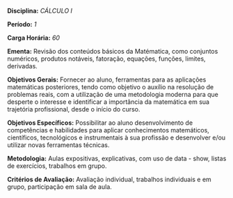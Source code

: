 **Disciplina:** *CÁLCULO I*

**Período:** *1*

**Carga Horária:** *60*
 
**Ementa:**
    Revisão dos conteúdos básicos da Matématica, como conjuntos numéricos, produtos notáveis, fatoração, equações, funções, limites, derivadas.
 
**Objetivos Gerais:**
    Fornecer ao aluno, ferramentas para as aplicações matemáticas posteriores, tendo como objetivo o auxílio na resolução de problemas reais, com a utilização de uma metodologia moderna para que desperte o interesse e identificar a importância da matemática em sua trajetória profissional, desde o início do curso.
 
**Objetivos Específicos:**
    Possibilitar ao aluno desenvolvimento de competências e habilidades para aplicar conhecimentos matemáticos, científicos, tecnológicos e instrumentais à sua profissão e desenvolver e/ou utilizar novas ferramentas técnicas.
 
**Metodologia:**
    Aulas expositivas, explicativas, com uso de data - show, listas de exercícios, trabalhos em grupo.
 
**Critérios de Avaliação:**
    Avaliação individual, trabalhos individuais e em grupo, participação em sala de aula.
    

